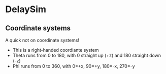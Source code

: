 # DelaySim

## Coordinate systems
A quick not on coordinate systems!
- This is a right-handed coordiante system
- Theta runs from 0 to 180, with 0 straight up (+z) and 180 straight down (-z)
- Phi runs from 0 to 360, with 0=+x, 90=+y, 180=-x, 270=-y